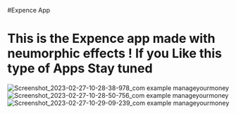 #Expence App 
# This is  the Expence app made with neumorphic effects ! If you Like this type of Apps Stay tuned 
![Screenshot_2023-02-27-10-28-38-978_com example manageyourmoney](https://user-images.githubusercontent.com/122194917/221599864-a3ad5061-8e97-4db2-ba37-91d2e4f299e0.jpg)
![Screenshot_2023-02-27-10-28-50-756_com example manageyourmoney](https://user-images.githubusercontent.com/122194917/221599879-9a051867-1d6c-49f3-977b-d9fa56738fbd.jpg)
![Screenshot_2023-02-27-10-29-09-239_com example manageyourmoney](https://user-images.githubusercontent.com/122194917/221599884-514ff093-bfea-4831-8f0f-400b6631380f.jpg)
